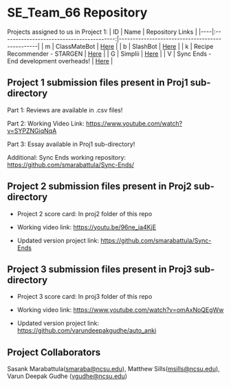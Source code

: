 # SE_Team_66 Repository

Projects assigned to us in Project 1:
| ID | Name                                    | Repository Links                                |
|----|:-----------------------------------------:|------------------------------------------------|
| m  | ClassMateBot                            | [Here](https://github.com/lyonva/ClassMateBot)       |
| b  | SlashBot                                | [Here](https://github.com/secheaper/slashbot)        |
| k  | Recipe Recommender - STARGEN            | [Here](https://github.com/het-patel99/Recipe_Recommender) |
| G  | Simplii                                 | [Here](https://github.com/adamyen/Simplii)           |
| V  | Sync Ends - End development overheads!  | [Here](https://github.com/jaymodi98/csc510-project)  |

## Project 1 submission files present in Proj1 sub-directory
Part 1: Reviews are available in .csv files! 

Part 2: Working Video Link: https://www.youtube.com/watch?v=SYPZNGiqNqA

Part 3: Essay available in Proj1 sub-directory! 

Additional: Sync Ends working repository: https://github.com/smarabattula/Sync-Ends/ 

## Project 2 submission files present in Proj2 sub-directory

- Project 2 score card: In proj2 folder of this repo

  
- Working video link: https://youtu.be/96ne_ia4KjE

  
- Updated version project link: https://github.com/smarabattula/Sync-Ends

## Project 3 submission files present in Proj3 sub-directory

- Project 3 score card: In proj3 folder of this repo

  
- Working video link: https://www.youtube.com/watch?v=omAxNoQEgWw

  
- Updated version project link: https://github.com/varundeepakgudhe/auto_anki

## Project Collaborators
Sasank Marabattula(smaraba@ncsu.edu), Matthew Sills(msills@ncsu.edu), Varun Deepak Gudhe (vgudhe@ncsu.edu)
